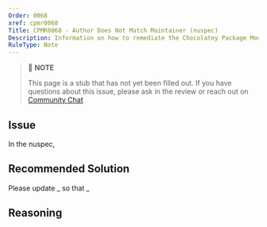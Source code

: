 ```yaml
---
Order: 0068
xref: cpmr0068
Title: CPMR0068 - Author Does Not Match Maintainer (nuspec)
Description: Information on how to remediate the Chocolatey Package Moderation Rule 0068
RuleType: Note
---
```


<?! Include "../../../../../shared/package-validator-rule-note.txt" /?>

> :memo: **NOTE**
>
> This page is a stub that has not yet been filled out. If you have questions about this issue, please ask in the review or reach out on [Community Chat](https://ch0.co/community)

## Issue

In the nuspec,

## Recommended Solution

Please update _ so that _

## Reasoning
